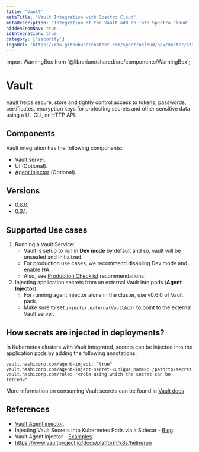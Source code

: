 ```yaml
---
title: 'Vault'
metaTitle: 'Vault Integration with Spectro Cloud'
metaDescription: 'Integration of the Vault add on into Spectro Cloud'
hiddenFromNav: true
isIntegration: true
category: ['security']
logoUrl: 'https://raw.githubusercontent.com/spectrocloud/pax/master/stable/security/vault_0.3.1/logo.png?token=APOFE6ULTRCKIEMWLNO77F267CUNQ'
---
```


import WarningBox from '@librarium/shared/src/components/WarningBox';

# Vault

[Vault](https://www.vaultproject.io/) helps secure, store and tightly control access to tokens, passwords, certificates, encryption keys for protecting secrets and other sensitive data using a UI, CLI, or HTTP API.

## Components

Vault integration has the following components:
* Vault server.
* UI (Optional).
* [Agent injector](https://www.vaultproject.io/docs/platform/k8s/injector/) (Optional).

## Versions

* 0.6.0.
* 0.3.1.

## Supported Use cases

1. Running a Vault Service:
    * Vault is setup to run in **Dev mode** by default and so, vault will be unsealed and initialized.
    * For production use cases, we recommend disabling Dev mode and enable HA.
    * Also, see [Production Checklist](https://www.vaultproject.io/docs/platform/k8s/helm/run#architecture) recommendations.
1. Injecting application secrets from an external Vault into pods (**Agent Injector**).
    * For running agent injector alone in the cluster, use v0.6.0 of Vault pack.
    * Make sure to set `injector.externalVaultAddr` to point to the external Vault server.

## How secrets are injected in deployments?

In Kubernetes clusters with Vault integrated, secrets can be injected into the application pods by adding the following annotations:
```
vault.hashicorp.com/agent-inject: "true"
vault.hashicorp.com/agent-inject-secret-<unique_name>: /path/to/secret
vault.hashicorp.com/role: "<role using which the secret can be fetced>"
```
More information on consuming Vault secrets can be found in [Vault docs](https://www.vaultproject.io/docs/platform/k8s/injector)

## References

* [Vault Agent injector](https://www.vaultproject.io/docs/platform/k8s/injector/).
* Injecting Vault Secrets Into Kubernetes Pods via a Sidecar - [Blog](https://www.hashicorp.com/blog/injecting-vault-secrets-into-kubernetes-pods-via-a-sidecar/).
* Vault Agent injector - [Examples](https://www.vaultproject.io/docs/platform/k8s/injector/examples/).
* https://www.vaultproject.io/docs/platform/k8s/helm/run
